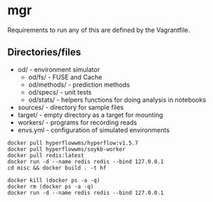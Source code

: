 # mgr

Requirements to run any of this are defined by the Vagrantfile.

## Directories/files
- od/ - environment simulator
  - od/fs/ - FUSE and Cache
  - od/methods/ - prediction methods
  - od/specs/ - unit tests
  - od/stats/ - helpers functions for doing analysis in notebooks
- sources/ - directory for sample files
- target/ - empty directory as a target for mounting
- workers/ - programs for recording reads
- envs.yml - configuration of simulated environments

```
docker pull hyperflowwms/hyperflow:v1.5.7
docker pull hyperflowwms/soykb-worker
docker pull redis:latest
docker run -d --name redis redis --bind 127.0.0.1
cd misc && docker build . -t hf
```

```
docker kill (docker ps -a -q)
docker rm (docker ps -a -q)
docker run -d --name redis redis --bind 127.0.0.1
```
